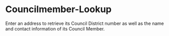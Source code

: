 # Councilmember-Lookup
Enter an address to retrieve its Council District number as well as the name and contact information of its Council Member.

